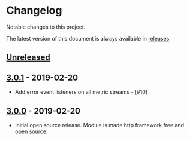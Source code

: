 # Changelog

Notable changes to this project.

The latest version of this document is always available in [releases][releases-url].

## [Unreleased]

## [3.0.1] - 2019-02-20

- Add error event listeners on all metric streams - [#10]

## [3.0.0] - 2019-02-20

- Initial open source release. Module is made http framework free and open source.

[unreleased]: https://github.com/podium-lib/proxy/compare/v3.0.0...HEAD
[3.0.1]: https://github.com/podium-lib/proxy/compare/v3.0.0...v3.0.1
[3.0.0]: https://github.com/podium-lib/proxy/releases/tag/v3.0.0
[releases-url]: https://github.com/podium-lib/proxy/blob/master/CHANGELOG.md

